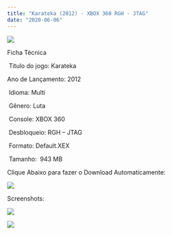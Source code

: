 ```yaml
---
title: "Karateka (2012) - XBOX 360 RGH - JTAG"
date: "2020-06-06"
---
```


![](https://1.bp.blogspot.com/-OsvMTNOEbY4/Xtsxha8wy9I/AAAAAAAAKME/2nJKNHNpmkonnuZXdu2iPK62vZsNq5kwgCK4BGAsYHg/unnamed.png)

Ficha Técnica

 Titulo do jogo: Karateka

Ano de Lançamento: 2012

 Idioma: Multi

 Gênero: Luta

 Console: XBOX 360

 Desbloqueio: RGH – JTAG

 Formato: Default.XEX

 Tamanho:  943 MB

Clique Abaixo para fazer o Download Automaticamente:

[![](https://1.bp.blogspot.com/-eNerQjlxWXg/Xsyoy1YwxPI/AAAAAAAAG8o/qs-0XGNQDR4jSn0uGinE3EzKZZ6GoZnEACPcBGAYYCw/s1600/LINK1.png)](https://zee.gl/YyD7pwm3)

Screenshots:

[![](https://1.bp.blogspot.com/-szH-DzTLh2o/XtsxgjlbxGI/AAAAAAAAKMA/9iKafrU8US0Y8bipbonTQ03gL_TuPol-ACK4BGAsYHg/w400-h225/maxresdefault.jpg)](https://1.bp.blogspot.com/-szH-DzTLh2o/XtsxgjlbxGI/AAAAAAAAKMA/9iKafrU8US0Y8bipbonTQ03gL_TuPol-ACK4BGAsYHg/s1280/maxresdefault.jpg)

[![](https://1.bp.blogspot.com/-Z6e99wSM9wc/XtsxgAUcN8I/AAAAAAAAKL8/uO3Mt1QCL_wjuLbQAyEVjHkJBpMSjWV-gCK4BGAsYHg/w400-h225/maxresdefault{df0b4067d4cf89da3ca8e6c7a68e90e99b01985f87ec33497998002e9f13b411}2B{df0b4067d4cf89da3ca8e6c7a68e90e99b01985f87ec33497998002e9f13b411}25281{df0b4067d4cf89da3ca8e6c7a68e90e99b01985f87ec33497998002e9f13b411}2529.jpg)](https://1.bp.blogspot.com/-Z6e99wSM9wc/XtsxgAUcN8I/AAAAAAAAKL8/uO3Mt1QCL_wjuLbQAyEVjHkJBpMSjWV-gCK4BGAsYHg/s1280/maxresdefault{df0b4067d4cf89da3ca8e6c7a68e90e99b01985f87ec33497998002e9f13b411}2B{df0b4067d4cf89da3ca8e6c7a68e90e99b01985f87ec33497998002e9f13b411}25281{df0b4067d4cf89da3ca8e6c7a68e90e99b01985f87ec33497998002e9f13b411}2529.jpg)
